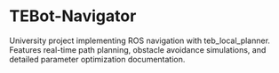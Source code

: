 # TEBot-Navigator
University project implementing ROS navigation with teb_local_planner. Features real-time path planning, obstacle avoidance simulations, and detailed parameter optimization documentation.

